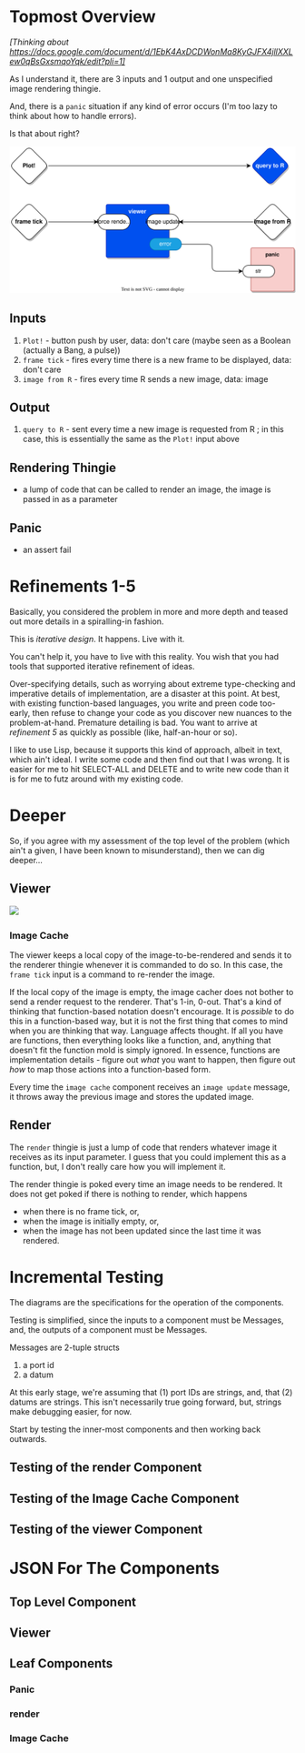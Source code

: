 
# Topmost Overview
*[Thinking about https://docs.google.com/document/d/1EbK4AxDCDWonMa8KyGJFX4jllXXLew0qBsGxsmqoYqk/edit?pli=1]*

As I understand it, there are 3 inputs and 1 output and one unspecified image rendering thingie.

And, there is a `panic` situation if any kind of error occurs (I'm too lazy to think about how to handle errors).

Is that about right?

![](kartik-main.drawio.svg)
## Inputs
1. `Plot!` - button push by user, data: don't care (maybe seen as a Boolean (actually a Bang, a pulse))
2. `frame tick` - fires every time there is a new frame to be displayed, data: don't care
3. `image from R` - fires every time R sends a new image, data: image
## Output
1. `query to R` - sent every time a new image is requested from R ; in this case, this is essentially the same as the `Plot!` input above
## Rendering Thingie
- a lump of code that can be called to render an image, the image is passed in as a parameter
## Panic
- an assert fail
# Refinements 1-5

Basically, you considered the problem in more and more depth and teased out more details in a spiralling-in fashion.  

This is *iterative design*.  It happens.  Live with it.  

You can't help it, you have to live with this reality.  You wish that you had tools that supported iterative refinement of ideas.

Over-specifying details, such as worrying about extreme type-checking and imperative details of implementation, are a disaster at this point.  At best, with existing function-based languages, you write and preen code too-early, then refuse to change your code as you discover new nuances to the problem-at-hand.  Premature detailing is bad.  You want to arrive at *refinement 5* as quickly as possible (like, half-an-hour or so).

I like to use Lisp, because it supports this kind of approach, albeit in text, which ain't ideal.  I write some code and then find out that I was wrong.  It is easier for me to hit SELECT-ALL and DELETE and to write new code than it is for me to futz around with my existing code.

# Deeper
So, if you agree with my assessment of the top level of the problem (which ain't a given, I have been known to misunderstand), then we can dig deeper...

## Viewer

![](kartik-viewer.drawio.svg|400)

### Image Cache

The viewer keeps a local copy of the image-to-be-rendered and sends it to the renderer thingie whenever it is commanded to do so.  In this case, the `frame tick` input is a command to re-render the image.

If the local copy of the image is empty, the image cacher does not bother to send a render request to the renderer. That's 1-in, 0-out. That's a kind of thinking that function-based notation doesn't encourage.  It is *possible* to do this in a function-based way, but it is not the first thing that comes to mind when you are thinking that way.  Language affects thought.  If all you have are functions, then everything looks like a function, and, anything that doesn't fit the function mold is simply ignored.  In essence, functions are implementation details - figure out *what* you want to happen, then figure out *how* to map those actions into a function-based form.

Every time the `image cache` component receives an `image update` message, it throws away the previous image and stores the updated image.  

## Render

The `render` thingie is just a lump of code that renders whatever image it receives as its input parameter.  I guess that you could implement this as a function, but, I don't really care how you will implement it.

The render thingie is poked every time an image needs to be rendered.  It does not get poked if there is nothing to render, which happens 
- when there is no frame tick, or,
- when the image is initially empty, or,
- when the image has not been updated since the last time it was rendered.

# Incremental Testing

The diagrams are the specifications for the operation of the components.

Testing is simplified, since the inputs to a component must be Messages, and, the outputs of a component must be Messages.

Messages are 2-tuple structs
1. a port id
2. a datum

At this early stage, we're assuming that (1) port IDs are strings, and, that (2) datums are strings.  This isn't necessarily true going forward, but, strings make debugging easier, for now.

Start by testing the inner-most components and then working back outwards.

## Testing of the render Component
## Testing of the Image Cache Component
## Testing of the viewer Component

# JSON For The Components
## Top Level Component
## Viewer
## Leaf Components
### Panic
### render
### Image Cache
